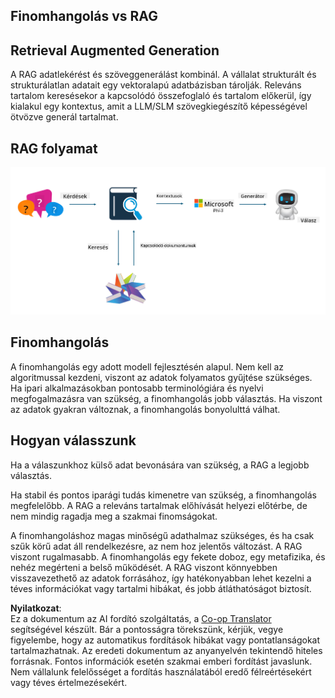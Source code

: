 <!--
CO_OP_TRANSLATOR_METADATA:
{
  "original_hash": "e4e010400c2918557b36bb932a14004c",
  "translation_date": "2025-05-09T22:16:57+00:00",
  "source_file": "md/03.FineTuning/FineTuning_vs_RAG.md",
  "language_code": "hu"
}
-->
## Finomhangolás vs RAG

## Retrieval Augmented Generation

A RAG adatlekérést és szöveggenerálást kombinál. A vállalat strukturált és strukturálatlan adatait egy vektoralapú adatbázisban tárolják. Releváns tartalom keresésekor a kapcsolódó összefoglaló és tartalom előkerül, így kialakul egy kontextus, amit a LLM/SLM szövegkiegészítő képességével ötvözve generál tartalmat.

## RAG folyamat
![FinetuningvsRAG](../../../../translated_images/rag.36e7cb856f120334d577fde60c6a5d7c5eecae255dac387669303d30b4b3efa4.hu.png)

## Finomhangolás
A finomhangolás egy adott modell fejlesztésén alapul. Nem kell az algoritmussal kezdeni, viszont az adatok folyamatos gyűjtése szükséges. Ha ipari alkalmazásokban pontosabb terminológiára és nyelvi megfogalmazásra van szükség, a finomhangolás jobb választás. Ha viszont az adatok gyakran változnak, a finomhangolás bonyolulttá válhat.

## Hogyan válasszunk
Ha a válaszunkhoz külső adat bevonására van szükség, a RAG a legjobb választás.

Ha stabil és pontos iparági tudás kimenetre van szükség, a finomhangolás megfelelőbb. A RAG a releváns tartalmak előhívását helyezi előtérbe, de nem mindig ragadja meg a szakmai finomságokat.

A finomhangoláshoz magas minőségű adathalmaz szükséges, és ha csak szűk körű adat áll rendelkezésre, az nem hoz jelentős változást. A RAG viszont rugalmasabb.
A finomhangolás egy fekete doboz, egy metafizika, és nehéz megérteni a belső működését. A RAG viszont könnyebben visszavezethető az adatok forrásához, így hatékonyabban lehet kezelni a téves információkat vagy tartalmi hibákat, és jobb átláthatóságot biztosít.

**Nyilatkozat**:  
Ez a dokumentum az AI fordító szolgáltatás, a [Co-op Translator](https://github.com/Azure/co-op-translator) segítségével készült. Bár a pontosságra törekszünk, kérjük, vegye figyelembe, hogy az automatikus fordítások hibákat vagy pontatlanságokat tartalmazhatnak. Az eredeti dokumentum az anyanyelvén tekintendő hiteles forrásnak. Fontos információk esetén szakmai emberi fordítást javaslunk. Nem vállalunk felelősséget a fordítás használatából eredő félreértésekért vagy téves értelmezésekért.